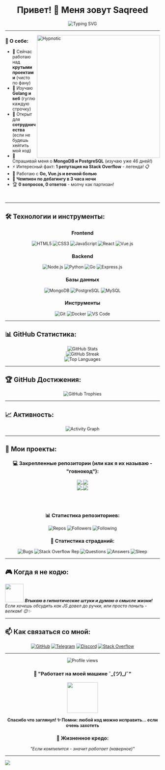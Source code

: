 <div align="center">

# Привет! 👋 Меня зовут Saqreed

<img src="https://readme-typing-svg.herokuapp.com?font=Fira+Code&pause=1000&color=F75C7E&center=true&vCenter=true&width=435&lines=Добро+пожаловать+на+мой+GitHub!;Fullstack+разработчик;Люблю+создавать+крутые+проекты!;Всегда+изучаю+что-то+новое!" alt="Typing SVG" />

</div>

---

<img align="right" alt="Hypnotic" width="400" src="https://media.giphy.com/media/l0HlTy9x8FZo0XO1i/giphy.gif">

### 🚀 О себе:

- 🔭 Сейчас работаю над **крутыми проектами** (чисто по фану)
- 🌱 Изучаю **Golang и веб** (гуглю каждую строчку)
- 👯 Открыт для **сотрудничества** (если не будешь хейтить мой код)
- 💬 Спрашивай меня о **MongoDB и PostgreSQL** (изучаю уже 46 дней!)
- ⚡ Интересный факт: **1 репутация на Stack Overflow** - легенда! 📋
- 🚀 Работаю с **Go, Vue.js и вечной болью**
- 🎯 **Чемпион по дебагингу в 3 часа ночи**
- 🏆 **0 вопросов, 0 ответов** - молчу как партизан!

<br clear="both"/>

---

## 🛠️ Технологии и инструменты:

<div align="center">

### Frontend
![HTML5](https://img.shields.io/badge/HTML5-%23E34F26.svg?style=for-the-badge&logo=html5&logoColor=white)
![CSS3](https://img.shields.io/badge/CSS3-%231572B6.svg?style=for-the-badge&logo=css3&logoColor=white)
![JavaScript](https://img.shields.io/badge/JavaScript-%23323330.svg?style=for-the-badge&logo=javascript&logoColor=%23F7DF1E)
![React](https://img.shields.io/badge/React-%2320232a.svg?style=for-the-badge&logo=react&logoColor=%2361DAFB)
![Vue.js](https://img.shields.io/badge/Vue.js-%2335495e.svg?style=for-the-badge&logo=vuedotjs&logoColor=%234FC08D)

### Backend
![Node.js](https://img.shields.io/badge/Node.js-6DA55F?style=for-the-badge&logo=node.js&logoColor=white)
![Python](https://img.shields.io/badge/Python-3776AB?style=for-the-badge&logo=python&logoColor=white)
![Go](https://img.shields.io/badge/Go-%2300ADD8.svg?style=for-the-badge&logo=go&logoColor=white)
![Express.js](https://img.shields.io/badge/Express.js-%23404d59.svg?style=for-the-badge&logo=express&logoColor=%2361DAFB)

### Базы данных
![MongoDB](https://img.shields.io/badge/MongoDB-%234ea94b.svg?style=for-the-badge&logo=mongodb&logoColor=white)
![PostgreSQL](https://img.shields.io/badge/PostgreSQL-%23316192.svg?style=for-the-badge&logo=postgresql&logoColor=white)
![MySQL](https://img.shields.io/badge/MySQL-%2300f.svg?style=for-the-badge&logo=mysql&logoColor=white)

### Инструменты
![Git](https://img.shields.io/badge/Git-%23F05033.svg?style=for-the-badge&logo=git&logoColor=white)
![Docker](https://img.shields.io/badge/Docker-%230db7ed.svg?style=for-the-badge&logo=docker&logoColor=white)
![VS Code](https://img.shields.io/badge/VS%20Code-0078d4.svg?style=for-the-badge&logo=visual-studio-code&logoColor=white)

</div>

---

## 📊 GitHub Статистика:

<div align="center">
  <img src="https://github-readme-stats.vercel.app/api?username=saqreed&show_icons=true&theme=radical&hide_border=true&count_private=true" alt="GitHub Stats" />
</div>

<div align="center">
  <img src="https://github-readme-streak-stats.herokuapp.com/?user=saqreed&theme=radical&hide_border=true" alt="GitHub Streak" />
</div>

<div align="center">
  <img src="https://github-readme-stats.vercel.app/api/top-langs/?username=saqreed&layout=compact&theme=radical&hide_border=true" alt="Top Languages" />
</div>

---

## 🏆 GitHub Достижения:

<div align="center">
  <img src="https://github-profile-trophy.vercel.app/?username=saqreed&theme=radical&no-frame=true&no-bg=false&margin-w=4" alt="GitHub Trophies" />
</div>

---

## 📈 Активность:

<div align="center">
  <img src="https://github-readme-activity-graph.vercel.app/graph?username=saqreed&theme=react-dark&bg_color=0D1117&hide_border=true" alt="Activity Graph" />
</div>

---

## 🚀 Мои проекты:

<div align="center">

### 💻 Закрепленные репозитории (или как я их называю - "говнокод"):

<a href="https://github.com/saqreed/FORUM-GO-VUE">
  <img align="center" src="https://github-readme-stats.vercel.app/api/pin/?username=saqreed&repo=FORUM-GO-VUE&theme=radical&hide_border=true" />
</a>
<a href="https://github.com/saqreed/Vue-with-Tailwind">
  <img align="center" src="https://github-readme-stats.vercel.app/api/pin/?username=saqreed&repo=Vue-with-Tailwind&theme=radical&hide_border=true" />
</a>

<br/>

<a href="https://github.com/saqreed/MongoProjext">
  <img align="center" src="https://github-readme-stats.vercel.app/api/pin/?username=saqreed&repo=MongoProjext&theme=radical&hide_border=true" />
</a>
<a href="https://github.com/saqreed/Hell">
  <img align="center" src="https://github-readme-stats.vercel.app/api/pin/?username=saqreed&repo=Hell&theme=radical&hide_border=true" />
</a>

<br/><br/>

### 📊 Статистика репозиториев:
![Repos](https://img.shields.io/badge/Всего%20репозиториев-29-brightgreen?style=for-the-badge)
![Followers](https://img.shields.io/badge/Подписчиков-4-blue?style=for-the-badge)
![Following](https://img.shields.io/badge/Подписок-8-orange?style=for-the-badge)

### 🤡 Статистика страданий:
![Bugs](https://img.shields.io/badge/Багов%20в%20продакшне-∞-red?style=for-the-badge)
![Stack Overflow Rep](https://img.shields.io/badge/Stack%20Overflow%20репутация-1-orange?style=for-the-badge)
![Questions](https://img.shields.io/badge/Задано%20вопросов-0-yellow?style=for-the-badge)
![Answers](https://img.shields.io/badge/Дано%20ответов-0-green?style=for-the-badge)
![Sleep](https://img.shields.io/badge/Часов%20сна-3%20максимум-purple?style=for-the-badge)

</div>

---

## 🎮 Когда я не кодю:

<img src="https://media.giphy.com/media/l0HlTy9x8FZo0XO1i/giphy.gif" width="60"> <em><b>Втыкаю в гипнотические штуки и думаю о смысле жизни!</b> Если хочешь обсудить как JS довел до ручки, или просто поныть - велкам! 😊✨</em>

---

## 📫 Как связаться со мной:

<div align="center">

[![GitHub](https://img.shields.io/badge/GitHub-100000?style=for-the-badge&logo=github&logoColor=white)](https://github.com/saqreed)
[![Telegram](https://img.shields.io/badge/Telegram-2CA5E0?style=for-the-badge&logo=telegram&logoColor=white)](https://t.me/saqreed)
[![Discord](https://img.shields.io/badge/Discord-7289DA?style=for-the-badge&logo=discord&logoColor=white)](https://discord.com/users/saqreed)
[![Stack Overflow](https://img.shields.io/badge/Stack%20Overflow-1%20репутация-orange?style=for-the-badge&logo=stackoverflow&logoColor=white)](https://stackoverflow.com/users/30310418/saqreed)

</div>

---

<div align="center">
  <img src="https://komarev.com/ghpvc/?username=saqreed&color=blueviolet&style=flat-square&label=Жертв+моего+кода" alt="Profile views" />
</div>

<div align="center">
  
### 💫 "Работает на моей машине ¯\_(ツ)_/¯" 
  
<img src="https://media.giphy.com/media/l0HlTy9x8FZo0XO1i/giphy.gif" width="100"/>

**Спасибо что заглянул! ✨ Помни: любой код можно исправить... если очень захотеть**

### 🎯 Жизненное кредо:
*"Если компилится - значит работает (наверное)"*

</div>

---

<img src="https://raw.githubusercontent.com/Trilokia/Trilokia/379277808c61ef204768a61bbc5d25bc7798ccf1/bottom_header.svg" /> 
